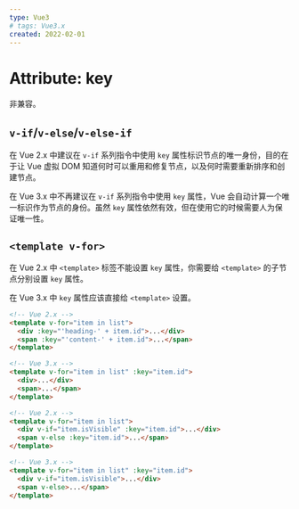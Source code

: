 ```yaml
---
type: Vue3
# tags: Vue3.x
created: 2022-02-01
---
```


# Attribute: key

非兼容。

## `v-if`/`v-else`/`v-else-if`

在 Vue 2.x 中建议在 `v-if` 系列指令中使用 `key` 属性标识节点的唯一身份，目的在于让 Vue 虚拟 DOM 知道何时可以重用和修复节点，以及何时需要重新排序和创建节点。

在 Vue 3.x 中不再建议在 `v-if` 系列指令中使用 `key` 属性，Vue 会自动计算一个唯一标识作为节点的身份。虽然 `key` 属性依然有效，但在使用它的时候需要人为保证唯一性。

## `<template v-for>`

在 Vue 2.x 中 `<template>` 标签不能设置 `key` 属性，你需要给 `<template>` 的子节点分别设置 `key` 属性。

在 Vue 3.x 中 `key` 属性应该直接给 `<template>` 设置。

```html
<!-- Vue 2.x -->
<template v-for="item in list">
  <div :key="'heading-' + item.id">...</div>
  <span :key="'content-' + item.id">...</span>
</template>

<!-- Vue 3.x -->
<template v-for="item in list" :key="item.id">
  <div>...</div>
  <span>...</span>
</template>
```

```html
<!-- Vue 2.x -->
<template v-for="item in list">
  <div v-if="item.isVisible" :key="item.id">...</div>
  <span v-else :key="item.id">...</span>
</template>

<!-- Vue 3.x -->
<template v-for="item in list" :key="item.id">
  <div v-if="item.isVisible">...</div>
  <span v-else>...</span>
</template>
```
